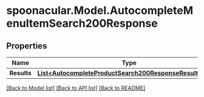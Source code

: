 # spoonacular.Model.AutocompleteMenuItemSearch200Response

## Properties

Name | Type | Description | Notes
------------ | ------------- | ------------- | -------------
**Results** | [**List&lt;AutocompleteProductSearch200ResponseResultsInner&gt;**](AutocompleteProductSearch200ResponseResultsInner.md) |  | 

[[Back to Model list]](../README.md#documentation-for-models) [[Back to API list]](../README.md#documentation-for-api-endpoints) [[Back to README]](../README.md)

